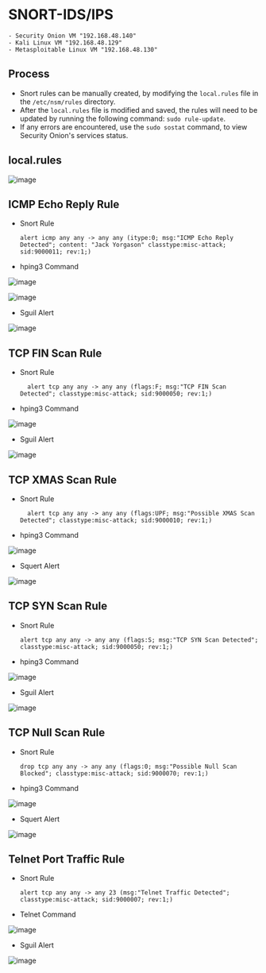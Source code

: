 # SNORT-IDS/IPS
 
    - Security Onion VM "192.168.48.140"
    - Kali Linux VM "192.168.48.129"
    - Metasploitable Linux VM "192.168.48.130"


## Process
 - Snort rules can be manually created, by modifying the `local.rules` file in the `/etc/nsm/rules` directory.
 - After the `local.rules` file is modified and saved, the rules will need to be updated by running the following command: `sudo rule-update`.
 - If any errors are encountered, use the `sudo sostat` command, to view Security Onion's services status.

## local.rules

![image](https://github.com/user-attachments/assets/e740e261-740f-44b0-a4d8-bf0ac46a0698)


## ICMP Echo Reply Rule

- Snort Rule
  ```snort
  alert icmp any any -> any any (itype:0; msg:"ICMP Echo Reply Detected"; content: "Jack Yorgason" classtype:misc-attack; sid:9000011; rev:1;)
- hping3 Command

![image](https://github.com/user-attachments/assets/4eba27e6-424e-4bcf-817b-678d40f2bbff)

![image](https://github.com/user-attachments/assets/abdf9ee4-ba45-47dc-b679-6fec389049be)

  
- Sguil Alert

![image](https://github.com/user-attachments/assets/d202c9d7-881f-4248-b759-4bf993e2f0b3)


## TCP FIN Scan Rule

- Snort Rule
  ```snort
    alert tcp any any -> any any (flags:F; msg:"TCP FIN Scan Detected"; classtype:misc-attack; sid:9000050; rev:1;)
- hping3 Command

![image](https://github.com/user-attachments/assets/a1d02900-7643-4f64-b32e-af41a47b6c21)


- Sguil Alert

![image](https://github.com/user-attachments/assets/d329343f-c80c-460b-86db-1cc243329370)


## TCP XMAS Scan Rule

- Snort Rule
  ```snort
    alert tcp any any -> any any (flags:UPF; msg:"Possible XMAS Scan Detected"; classtype:misc-attack; sid:9000010; rev:1;)
- hping3 Command

![image](https://github.com/user-attachments/assets/960184b6-dfe7-491f-a1a5-1f171b0f2616)

  
- Squert Alert

![image](https://github.com/user-attachments/assets/c1bd2f1e-d3b6-4a97-8044-86a3fbba72a0)


## TCP SYN Scan Rule

- Snort Rule
  ```snort
  alert tcp any any -> any any (flags:S; msg:"TCP SYN Scan Detected"; classtype:misc-attack; sid:9000050; rev:1;)
- hping3 Command

![image](https://github.com/user-attachments/assets/c68075f0-ea74-4ad9-8e99-eec967d5d0c3)

  
- Sguil Alert

![image](https://github.com/user-attachments/assets/e08c1a20-20b1-4676-b32b-a9c0b43235d9)


## TCP Null Scan Rule

- Snort Rule
  ```snort
  drop tcp any any -> any any (flags:0; msg:"Possible Null Scan Blocked"; classtype:misc-attack; sid:9000070; rev:1;)
- hping3 Command

![image](https://github.com/user-attachments/assets/5546b732-9cfd-4dd7-a077-57cf1d2b5151)

  
- Squert Alert

![image](https://github.com/user-attachments/assets/4d75cd0b-f23e-46cb-9b41-5458f9d99a27)


## Telnet Port Traffic Rule

- Snort Rule
  ```snort
  alert tcp any any -> any 23 (msg:"Telnet Traffic Detected"; classtype:misc-attack; sid:9000007; rev:1;)
- Telnet Command

![image](https://github.com/user-attachments/assets/b04f893e-dcad-4986-bb4b-70d6e554e2d6)

  
- Sguil Alert

![image](https://github.com/user-attachments/assets/32b1400e-f9f8-426f-a1b6-d5a25905a20a)





